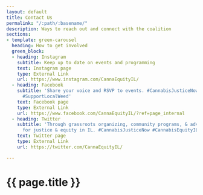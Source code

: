```yaml
---
layout: default
title: Contact Us
permalink: "/:path/:basename/"
description: Ways to reach out and connect with the coalition
sections:
- template: green-carousel
  heading: How to get involved
  green_block:
  - heading: Instagram
    subtitle: Keep up to date on events and programming
    text: Instagram page
    type: External Link
    url: https://www.instagram.com/CannaEquityIL/
  - heading: Facebook
    subtitle: 'Share your voice and RSVP to events. #CannabisJusticeNow #CannabisEquityIL
      #SupportLocalWeed'
    text: Facebook page
    type: External Link
    url: https://www.facebook.com/CannaEquityIL/?ref=page_internal
  - heading: Twitter
    subtitle: 'Through grassroots organizing, community programs, & advocacy, we fight
      for justice & equity in IL. #CannabisJusticeNow #CannabisEquityIL #SupportLocalWeed'
    text: Twitter page
    type: External Link
    url: https://twitter.com/CannaEquityIL/

---
```

<main class="container">
  <h1>{{ page.title }}</h1>
</main>